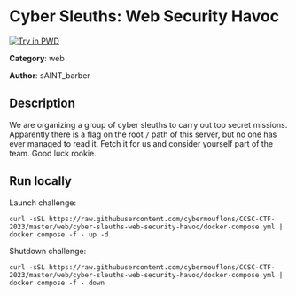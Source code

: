 # Cyber Sleuths: Web Security Havoc

[![Try in PWD](https://raw.githubusercontent.com/play-with-docker/stacks/master/assets/images/button.png)](https://labs.play-with-docker.com/?stack=https://raw.githubusercontent.com/cybermouflons/CCSC-CTF-2023/master/web/cyber-sleuths-web-security-havoc/docker-compose.yml)


**Category**: web

**Author**: sAINT_barber

## Description

We are organizing a group of cyber sleuths to carry out top secret missions. 
Apparently there is a flag on the root `/` path of this server, but no one has ever managed to read it. 
Fetch it for us and consider yourself part of the team. 
Good luck rookie.



## Run locally

Launch challenge:
```
curl -sSL https://raw.githubusercontent.com/cybermouflons/CCSC-CTF-2023/master/web/cyber-sleuths-web-security-havoc/docker-compose.yml | docker compose -f - up -d
```

Shutdown challenge:
```
curl -sSL https://raw.githubusercontent.com/cybermouflons/CCSC-CTF-2023/master/web/cyber-sleuths-web-security-havoc/docker-compose.yml | docker compose -f - down
```
